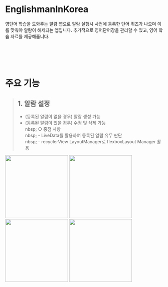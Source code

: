 # EnglishmanInKorea

영단어 학습을 도와주는 알람 앱으로
알람 실행시 사전에 등록한 단어 퀴즈가 나오며 이를 맞춰야 알람이 해제되는 앱입니다.
추가적으로 영어단어장을 관리할 수 있고, 영어 학습 자료를 제공해줍니다.


<br>

<br><br>
    
# 주요 기능  

> ## 1. 알람 설정
> - (등록된 알람이 없을 경우) 알람 생성 가능
> - (동록된 알람이 있을 경우) 수정 및 삭제 가능  
> nbsp; ○ 중점 사항  
> nbsp; - LiveData를 활용하여 등록된 알람 유무 판단  
> nbsp; - recyclerView LayoutManager로 flexboxLayout Manager 활용  


<div>
  <img width="200" src="https://user-images.githubusercontent.com/62230118/82783161-e86e9400-9e98-11ea-9f50-29b5a471cae1.jpg">
  <img width="200" src="https://user-images.githubusercontent.com/62230118/82783206-ffad8180-9e98-11ea-94e5-c869bc9dad14.jpg">
  <img width="200" src="https://user-images.githubusercontent.com/62230118/82783211-00deae80-9e99-11ea-8390-1971a67c142a.jpg">
  <img width="200" src="https://user-images.githubusercontent.com/62230118/82783729-01c41000-9e9a-11ea-8f88-ccc04ab1dc95.jpg">
</div>
<br>


